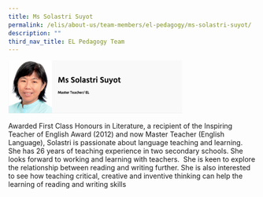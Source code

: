 ```yaml
---
title: Ms Solastri Suyot
permalink: /elis/about-us/team-members/el-pedagogy/ms-solastri-suyot/
description: ""
third_nav_title: EL Pedagogy Team
---
```

<img src="/images/ms%20solastri%20suyot.png" 
     style="width:70%">
		 
Awarded First Class Honours in Literature, a recipient of the Inspiring Teacher of English Award (2012) and now Master Teacher (English Language), Solastri is passionate about language teaching and learning. She has 26 years of teaching experience in two secondary schools. She looks forward to working and learning with teachers.  She is keen to explore the relationship between reading and writing further. She is also interested to see how teaching critical, creative and inventive thinking can help the learning of reading and writing skills